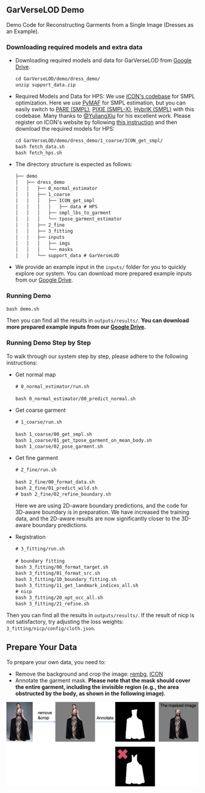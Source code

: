 ## GarVerseLOD Demo

Demo Code for Reconstructing Garments from a Single Image (Dresses as an Example).

### Downloading required models and extra data

- Downloading required models and data for GarVerseLOD from [Google Drive](https://drive.google.com/file/d/1ylz5EoVFPmEAhO1cwUjO_zfa-oz5n608/view?usp=sharing). 

  ```
  cd GarVerseLOD/demo/dress_demo/
  unzip support_data.zip
  ```

- Required Models and Data for HPS: We use [ICON's codebase](https://github.com/YuliangXiu/ICON) for SMPL optimization. Here we use [PyMAF](https://github.com/HongwenZhang/PyMAF#necessary-files) for SMPL estimation, but you can easily switch to [PARE (SMPL)](https://github.com/mkocabas/PARE#demo), [PIXIE (SMPL-X)](https://pixie.is.tue.mpg.de/), [HybrIK (SMPL)](https://github.com/Jeff-sjtu/HybrIK) with this codebase. Many thanks to [@YuliangXiu](https://github.com/YuliangXiu) for his excellent work. Please register on ICON's website by following [this instruction](https://github.com/YuliangXiu/ICON/blob/master/docs/installation.md) and then download the required models for HPS:

  ```
  cd GarVerseLOD/demo/dress_demo/1_coarse/ICON_get_smpl/
  bash fetch_data.sh
  bash fetch_hps.sh
  ```

- The directory structure is expected as follows:

  ```
  ├── demo
  │   ├── dress_demo
  │   │   ├── 0_normal_estimator
  │   │   ├── 1_coarse
  │   │   │   ├── ICON_get_smpl
  │   │   │   │   ├── data # HPS
  │   │   │   ├── smpl_lbs_to_garment
  │   │   │   └── tpose_garment_estimator
  │   │   ├── 2_fine
  │   │   ├── 3_fitting
  │   │   ├── inputs
  │   │   │   ├── imgs
  │   │   │   └── masks
  │   │   └── support_data # GarVerseLOD
  ```
  
- We provide an example input in the `inputs/` folder for you to quickly explore our system. You can download more prepared example inputs from our [Google Drive](https://drive.google.com/file/d/1LAWB4tuYRslJEQcn6l8uDPDfaeqKS9Yj/view?usp=sharing).

### Running Demo

  ```
bash demo.sh
  ```
Then you can find all the results in `outputs/results/`. **You can download more prepared example inputs from our [Google Drive](https://drive.google.com/file/d/1LAWB4tuYRslJEQcn6l8uDPDfaeqKS9Yj/view?usp=sharing).**

### Running Demo Step by Step

To walk through our system step by step, please adhere to the following instructions:

- Get normal map

  ```
  # 0_normal_estimator/run.sh
  
  bash 0_normal_estimator/00_predict_normal.sh
  ```

- Get coarse garment

  ```
  # 1_coarse/run.sh
  
  bash 1_coarse/00_get_smpl.sh
  bash 1_coarse/01_get_tpose_garment_on_mean_body.sh
  bash 1_coarse/02_pose_garment.sh
  ```

- Get fine garment

  ```
  # 2_fine/run.sh
  
  bash 2_fine/00_format_data.sh
  bash 2_fine/01_predict_wild.sh
  # bash 2_fine/02_refine_boundary.sh
  ```

  Here we are using 2D-aware boundary predictions, and the code for 3D-aware boundary is in preparation. We have increased the training data, and the 2D-aware results are now significantly closer to the 3D-aware boundary predictions.

- Registration

  ```
  # 3_fitting/run.sh
  
  # boundary fitting
  bash 3_fitting/00_format_target.sh
  bash 3_fitting/01_format_src.sh
  bash 3_fitting/10_boundary_fitting.sh
  bash 3_fitting/11_get_landmark_indices_all.sh
  # nicp
  bash 3_fitting/20_opt_occ_all.sh
  bash 3_fitting/21_refine.sh
  ```

Then you can find all the results in `outputs/results/`. If the result of nicp is not satisfactory, try adjusting the loss weights: `3_fitting/nicp/config/cloth.json`. 

## Prepare Your Data

To prepare your own data, you need to:

- Remove the background and crop the image: [rembg](https://github.com/danielgatis/rembg), [ICON](https://github.com/YuliangXiu/ICON)
- Annotate the garment mask. **Please note that the mask should cover the entire garment, including the invisible region (e.g., the area obstructed by the body, as shown in the following image)**.

<img src="./dress_mask.png">